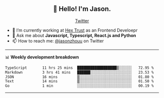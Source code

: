<h2 align="center">👋 Hello! I'm Jason.</h2>
<p align="center">
  <a href="https://twitter.com/jasonzhouu">Twitter</a>
</p>


- 🔭 I’m currently working at [Hex Trust](https://hextrust.com/) as an Frontend Develoepr
- 💬 Ask me about **Javascript, Typescript, React.js and Python**
- 📫 How to reach me: [@jasonzhouu](https://twitter.com/jasonzhouu) on Twitter

-------

📊 **Weekly development breakdown**
<!--START_SECTION:waka-->

```txt
TypeScript       11 hrs 25 mins  ██████████████████▒░░░░░░   72.95 %
Markdown         3 hrs 41 mins   ██████░░░░░░░░░░░░░░░░░░░   23.53 %
JSON             16 mins         ▒░░░░░░░░░░░░░░░░░░░░░░░░   01.80 %
Text             14 mins         ▒░░░░░░░░░░░░░░░░░░░░░░░░   01.50 %
Go               1 min           ░░░░░░░░░░░░░░░░░░░░░░░░░   00.19 %
```

<!--END_SECTION:waka-->

-------
